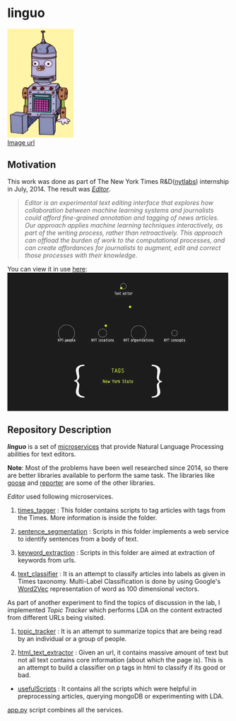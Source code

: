 # linguo

<img src="./misc/LinguoInfo.png" width="150"></img>
<br>
[Image url](http://simpsons.wikia.com/wiki/File:LinguoInfo.png)
<br>
## Motivation
This work was done as part of The New York Times R&D([nytlabs](http://nytlabs.com/)) internship in July, 2014.
The result was [<i>Editor</i>](http://nytlabs.com/projects/editor.html).
<br>
><i>Editor is an experimental text editing interface that explores how collaboration between machine learning systems and journalists could afford fine-grained annotation and tagging of news articles. Our approach applies machine learning techniques interactively, as part of the writing process, rather than retroactively. This approach can offload the burden of work to the computational processes, and can create affordances for journalists to augment, edit and correct those processes with their knowledge.</i>

You can view it in use [here](http://nytlabs.com/projects/editor.html):
<br>
<a href="http://nytlabs.com/projects/editor.html"><img src="./misc/editor.png" align="middle"></a>

## Repository Description
<b><i>linguo</i></b> is a set of [microservices](https://en.wikipedia.org/wiki/Microservices) that provide Natural Language Processing abilities for text editors.  

<b>Note</b>: Most of the problems have been well researched since 2014, so there are better libraries available to perform the same task. The libraries like [goose](https://github.com/grangier/python-goose) and [reporter](https://pypi.python.org/pypi/reporter/0.1.2) are some of the other libraries.

<i>Editor</i> used following microservices.

1. [times_tagger](./times_tagger/) : This folder contains scripts to tag articles with tags from the Times. More information is inside the folder.

2. [sentence_segmentation](./sentence_segmentation/) : Scripts in this folder implements a web service to identify sentences from a body of text.

3. [keyword_extraction](./Keyword_extraction/) : Scripts in this folder are aimed at extraction of keywords from urls.


4. [text_classifier](./text_classifier/) : It is an attempt to classify articles into labels as given in Times taxonomy. Multi-Label Classification is done by using Google's [Word2Vec](https://en.wikipedia.org/wiki/Word2vec) representation of word as 100 dimensional vectors.

As part of another experiment to find the topics of discussion in the lab, I implemented <i>Topic Tracker</i> which performs LDA on the content extracted from different URLs being visited.
1. [topic_tracker](./Topic_Tracker/) : It is an attempt to summarize topics that are being read by an individual or a group of people.

2. [ html_text_extractor](./html_text_extractor) : Given an url, it contains massive amount of text but not all text contains core information (about which the page is). This is an attempt to build a classifier on p tags in html to classify if its good or bad.



- [usefulScripts](./usefulScripts/) : It contains all the scripts which were helpful in preprocessing articles, querying mongoDB or experimenting with LDA.


[app.py](./app.py) script combines all the services.
